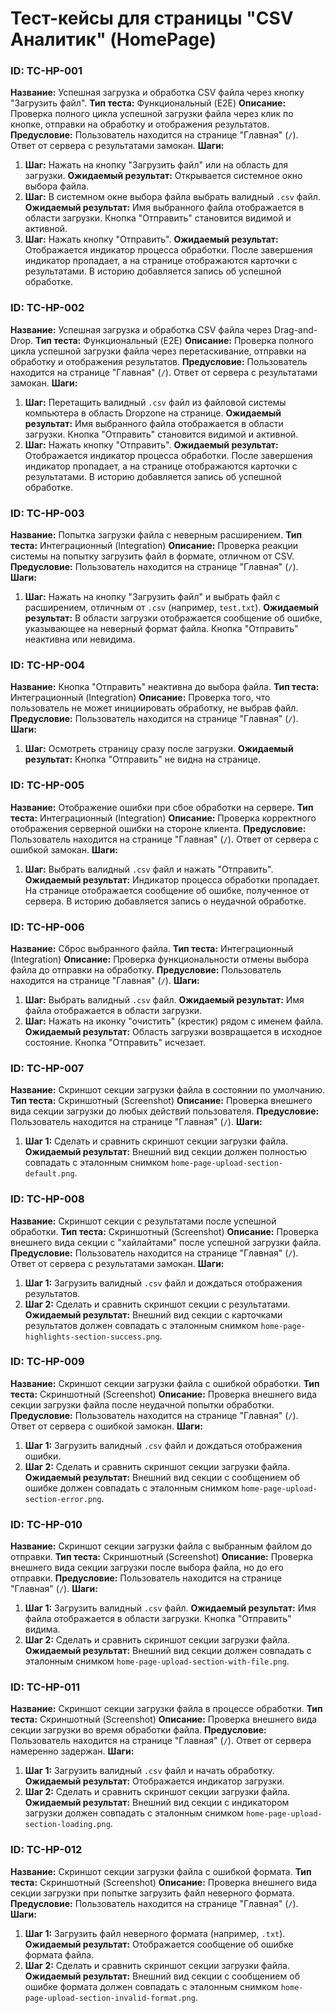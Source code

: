 # Тест-кейсы для страницы "CSV Аналитик" (HomePage)

### ID: TC-HP-001

**Название:** Успешная загрузка и обработка CSV файла через кнопку "Загрузить файл".
**Тип теста:** Функциональный (E2E)
**Описание:** Проверка полного цикла успешной загрузки файла через клик по кнопке, отправки на обработку и отображения результатов.
**Предусловие:** Пользователь находится на странице "Главная" (`/`). Ответ от сервера с результатами замокан.
**Шаги:**

1.  **Шаг:** Нажать на кнопку "Загрузить файл" или на область для загрузки.
    **Ожидаемый результат:** Открывается системное окно выбора файла.
2.  **Шаг:** В системном окне выбора файла выбрать валидный `.csv` файл.
    **Ожидаемый результат:** Имя выбранного файла отображается в области загрузки. Кнопка "Отправить" становится видимой и активной.
3.  **Шаг:** Нажать кнопку "Отправить".
    **Ожидаемый результат:** Отображается индикатор процесса обработки. После завершения индикатор пропадает, а на странице отображаются карточки с результатами. В историю добавляется запись об успешной обработке.

### ID: TC-HP-002

**Название:** Успешная загрузка и обработка CSV файла через Drag-and-Drop.
**Тип теста:** Функциональный (E2E)
**Описание:** Проверка полного цикла успешной загрузки файла через перетаскивание, отправки на обработку и отображения результатов.
**Предусловие:** Пользователь находится на странице "Главная" (`/`). Ответ от сервера с результатами замокан.
**Шаги:**

1.  **Шаг:** Перетащить валидный `.csv` файл из файловой системы компьютера в область Dropzone на странице.
    **Ожидаемый результат:** Имя выбранного файла отображается в области загрузки. Кнопка "Отправить" становится видимой и активной.
2.  **Шаг:** Нажать кнопку "Отправить".
    **Ожидаемый результат:** Отображается индикатор процесса обработки. После завершения индикатор пропадает, а на странице отображаются карточки с результатами. В историю добавляется запись об успешной обработке.

### ID: TC-HP-003

**Название:** Попытка загрузки файла с неверным расширением.
**Тип теста:** Интеграционный (Integration)
**Описание:** Проверка реакции системы на попытку загрузить файл в формате, отличном от CSV.
**Предусловие:** Пользователь находится на странице "Главная" (`/`).
**Шаги:**

1.  **Шаг:** Нажать на кнопку "Загрузить файл" и выбрать файл с расширением, отличным от `.csv` (например, `test.txt`).
    **Ожидаемый результат:** В области загрузки отображается сообщение об ошибке, указывающее на неверный формат файла. Кнопка "Отправить" неактивна или невидима.

### ID: TC-HP-004

**Название:** Кнопка "Отправить" неактивна до выбора файла.
**Тип теста:** Интеграционный (Integration)
**Описание:** Проверка того, что пользователь не может инициировать обработку, не выбрав файл.
**Предусловие:** Пользователь находится на странице "Главная" (`/`).
**Шаги:**

1.  **Шаг:** Осмотреть страницу сразу после загрузки.
    **Ожидаемый результат:** Кнопка "Отправить" не видна на странице.

### ID: TC-HP-005

**Название:** Отображение ошибки при сбое обработки на сервере.
**Тип теста:** Интеграционный (Integration)
**Описание:** Проверка корректного отображения серверной ошибки на стороне клиента.
**Предусловие:** Пользователь находится на странице "Главная" (`/`). Ответ от сервера с ошибкой замокан.
**Шаги:**

1.  **Шаг:** Выбрать валидный `.csv` файл и нажать "Отправить".
    **Ожидаемый результат:** Индикатор процесса обработки пропадает. На странице отображается сообщение об ошибке, полученное от сервера. В историю добавляется запись о неудачной обработке.

### ID: TC-HP-006

**Название:** Сброс выбранного файла.
**Тип теста:** Интеграционный (Integration)
**Описание:** Проверка функциональности отмены выбора файла до отправки на обработку.
**Предусловие:** Пользователь находится на странице "Главная" (`/`).
**Шаги:**

1.  **Шаг:** Выбрать валидный `.csv` файл.
    **Ожидаемый результат:** Имя файла отображается в области загрузки.
2.  **Шаг:** Нажать на иконку "очистить" (крестик) рядом с именем файла.
    **Ожидаемый результат:** Область загрузки возвращается в исходное состояние. Кнопка "Отправить" исчезает.

### ID: TC-HP-007

**Название:** Скриншот секции загрузки файла в состоянии по умолчанию.
**Тип теста:** Скриншотный (Screenshot)
**Описание:** Проверка внешнего вида секции загрузки до любых действий пользователя.
**Предусловие:** Пользователь находится на странице "Главная" (`/`).
**Шаги:**

1.  **Шаг 1:** Сделать и сравнить скриншот секции загрузки файла.
    **Ожидаемый результат:** Внешний вид секции должен полностью совпадать с эталонным снимком `home-page-upload-section-default.png`.

### ID: TC-HP-008

**Название:** Скриншот секции с результатами после успешной обработки.
**Тип теста:** Скриншотный (Screenshot)
**Описание:** Проверка внешнего вида секции с "хайлайтами" после успешной загрузки файла.
**Предусловие:** Пользователь находится на странице "Главная" (`/`). Ответ от сервера с результатами замокан.
**Шаги:**

1.  **Шаг 1:** Загрузить валидный `.csv` файл и дождаться отображения результатов.
2.  **Шаг 2:** Сделать и сравнить скриншот секции с результатами.
    **Ожидаемый результат:** Внешний вид секции с карточками результатов должен совпадать с эталонным снимком `home-page-highlights-section-success.png`.

### ID: TC-HP-009

**Название:** Скриншот секции загрузки файла с ошибкой обработки.
**Тип теста:** Скриншотный (Screenshot)
**Описание:** Проверка внешнего вида секции загрузки файла после неудачной попытки обработки.
**Предусловие:** Пользователь находится на странице "Главная" (`/`). Ответ от сервера с ошибкой замокан.
**Шаги:**

1.  **Шаг 1:** Загрузить валидный `.csv` файл и дождаться отображения ошибки.
2.  **Шаг 2:** Сделать и сравнить скриншот секции загрузки файла.
    **Ожидаемый результат:** Внешний вид секции с сообщением об ошибке должен совпадать с эталонным снимком `home-page-upload-section-error.png`.

### ID: TC-HP-010

**Название:** Скриншот секции загрузки файла с выбранным файлом до отправки.
**Тип теста:** Скриншотный (Screenshot)
**Описание:** Проверка внешнего вида секции загрузки после выбора файла, но до его отправки.
**Предусловие:** Пользователь находится на странице "Главная" (`/`).
**Шаги:**

1.  **Шаг 1:** Загрузить валидный `.csv` файл.
    **Ожидаемый результат:** Имя файла отображается в области загрузки. Кнопка "Отправить" видима.
2.  **Шаг 2:** Сделать и сравнить скриншот секции загрузки файла.
    **Ожидаемый результат:** Внешний вид секции должен совпадать с эталонным снимком `home-page-upload-section-with-file.png`.

### ID: TC-HP-011

**Название:** Скриншот секции загрузки файла в процессе обработки.
**Тип теста:** Скриншотный (Screenshot)
**Описание:** Проверка внешнего вида секции загрузки во время обработки файла.
**Предусловие:** Пользователь находится на странице "Главная" (`/`). Ответ от сервера намеренно задержан.
**Шаги:**

1.  **Шаг 1:** Загрузить валидный `.csv` файл и начать обработку.
    **Ожидаемый результат:** Отображается индикатор загрузки.
2.  **Шаг 2:** Сделать и сравнить скриншот секции загрузки файла.
    **Ожидаемый результат:** Внешний вид секции с индикатором загрузки должен совпадать с эталонным снимком `home-page-upload-section-loading.png`.

### ID: TC-HP-012

**Название:** Скриншот секции загрузки файла с ошибкой формата.
**Тип теста:** Скриншотный (Screenshot)
**Описание:** Проверка внешнего вида секции загрузки при попытке загрузить файл неверного формата.
**Предусловие:** Пользователь находится на странице "Главная" (`/`).
**Шаги:**

1.  **Шаг 1:** Загрузить файл неверного формата (например, `.txt`).
    **Ожидаемый результат:** Отображается сообщение об ошибке формата файла.
2.  **Шаг 2:** Сделать и сравнить скриншот секции загрузки файла.
    **Ожидаемый результат:** Внешний вид секции с сообщением об ошибке формата должен совпадать с эталонным снимком `home-page-upload-section-invalid-format.png`.
